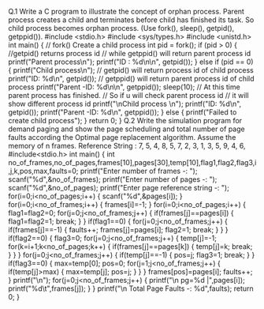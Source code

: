 Q.1 Write a C program to illustrate the concept of orphan process. Parent process creates a child and terminates before child has finished its task. So child process 
becomes orphan process. (Use fork(), sleep(), getpid(), getppid()).
#include <stdio.h>
#include <sys/types.h>
#include <unistd.h>
int main() 
{
// fork() Create a child process
int pid = fork();
if (pid > 0) {
//getpid() returns process id
// while getppid() will return parent process id
printf("Parent process\n");
printf("ID : %d\n\n", getpid());
}
else if (pid == 0) {
printf("Child process\n");
// getpid() will return process id of child process
printf("ID: %d\n", getpid());
// getppid() will return parent process id of child process
printf("Parent -ID: %d\n\n", getppid());
sleep(10);
// At this time parent process has finished.
// So if u will check parent process id
// it will show different process id
printf("\nChild process \n");
printf("ID: %d\n", getpid());
printf("Parent -ID: %d\n", getppid());
}
else {
printf("Failed to create child process");
}
return 0;
}
Q.2 Write the simulation program for demand paging and show the page scheduling and total number of page faults according the Optimal page replacement algorithm. 
Assume the memory of n frames. 
Reference String : 7, 5, 4, 8, 5, 7, 2, 3, 1, 3, 5, 9, 4, 6,
#include<stdio.h>
int main()
{
int no_of_frames,no_of_pages,frames[10],pages[30],temp[10],flag1,flag2,flag3,i,j,k,pos,max,faults=0;
printf("Enter number of frames -: ");
scanf("%d",&no_of_frames);
printf("Enter number of pages -: ");
scanf("%d",&no_of_pages);
printf("Enter page reference string -: ");
for(i=0;i<no_of_pages;i++)
{
scanf("%d",&pages[i]);
}
for(i=0;i<no_of_frames;i++)
{
frames[i]=-1;
}
for(i=0;i<no_of_pages;i++)
{
flag1=flag2=0;
for(j=0;j<no_of_frames;j++)
{
if(frames[j]==pages[i])
{
flag1=flag2=1;
break;
}
}
if(flag1==0)
{
for(j=0;j<no_of_frames;j++)
{
if(frames[j]==-1)
{
faults++;
frames[j]=pages[i];
flag2=1;
break;
}
}
}
if(flag2==0)
{
flag3=0;
for(j=0;j<no_of_frames;j++)
{
temp[j]=-1;
for(k=i+1;k<no_of_pages;k++)
{
if(frames[j]==pages[k])
{
temp[j]=k;
break;
}
}
}
for(j=0;j<no_of_frames;j++)
{
if(temp[j]==-1)
{
pos=j;
flag3=1;
break;
}
}
if(flag3==0)
{
max=temp[0];
pos=0;
for(j=1;j<no_of_frames;j++)
{
if(temp[j]>max)
{
max=temp[j];
pos=j;
}
}
}
frames[pos]=pages[i];
faults++;
}
printf("\n");
for(j=0;j<no_of_frames;j++)
{
printf("\n pg=%d |",pages[i]);
printf("%d\t",frames[j]);
}
}
printf("\n Total Page Faults -: %d",faults);
return 0;
}

